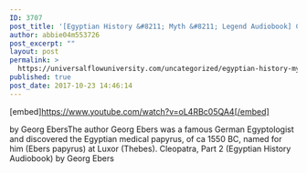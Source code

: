 ```yaml
---
ID: 3707
post_title: '[Egyptian History &#8211; Myth &#8211; Legend Audiobook] Cleopatra, Part 2'
author: abbie04m553726
post_excerpt: ""
layout: post
permalink: >
  https://universalflowuniversity.com/uncategorized/egyptian-history-myth-legend-audiobook-cleopatra-part-2/
published: true
post_date: 2017-10-23 14:46:14
---
```

[embed]https://www.youtube.com/watch?v=oL4RBc05QA4[/embed]<br>
<p>by Georg EbersThe author Georg Ebers was a famous German Egyptologist and discovered the Egyptian medical papyrus, of ca 1550 BC, named for him (Ebers papyrus) at Luxor (Thebes).
Cleopatra, Part 2 (Egyptian History Audiobook) by Georg Ebers</p>